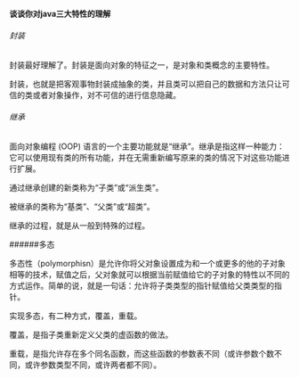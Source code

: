 #### 谈谈你对java三大特性的理解

###### 封装

封装最好理解了。封装是面向对象的特征之一，是对象和类概念的主要特性。

封装，也就是把客观事物封装成抽象的类，并且类可以把自己的数据和方法只让可信的类或者对象操作，对不可信的进行信息隐藏。

###### 继承

面向对象编程 (OOP) 语言的一个主要功能就是“继承”。继承是指这样一种能力：它可以使用现有类的所有功能，并在无需重新编写原来的类的情况下对这些功能进行扩展。

通过继承创建的新类称为“子类”或“派生类”。

被继承的类称为“基类”、“父类”或“超类”。

继承的过程，就是从一般到特殊的过程。

######多态

多态性（polymorphisn）是允许你将父对象设置成为和一个或更多的他的子对象相等的技术，赋值之后，父对象就可以根据当前赋值给它的子对象的特性以不同的方式运作。简单的说，就是一句话：允许将子类类型的指针赋值给父类类型的指针。

实现多态，有二种方式，覆盖，重载。

覆盖，是指子类重新定义父类的虚函数的做法。

重载，是指允许存在多个同名函数，而这些函数的参数表不同（或许参数个数不同，或许参数类型不同，或许两者都不同）。